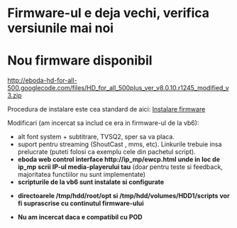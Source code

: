 # Firmware-ul e deja vechi, verifica versiunile mai noi #

# Nou firmware disponibil #

http://eboda-hd-for-all-500.googlecode.com/files/HD_for_all_500plus_ver_v8.0.10.r1245_modified_v3.zip

Procedura de instalare este cea standard de aici: [Instalare firmware](fw_install.md)

Modificari (am incercat sa includ ce era in firmware-ul de la vb6):
  * alt font system + subtitrare, TVSQ2, sper sa va placa.
  * suport pentru streaming (ShoutCast , mms, etc). Linkurile trebuie insa prelucrate (puteti folosi ca exemplu cele din pachetul script).
  * **eboda web control interface http://ip_mp/ewcp.html unde in loc de ip\_mp scrii IP-ul media-playerului tau** (doar pentru teste si feedback, majoritatea functiilor nu sunt implementate)
  * **scripturile de la vb6 sunt instalate si configurate**

- **directoarele /tmp/hdd/root/opt si /tmp/hdd/volumes/HDD1/scripts vor fi suprascrise cu continutul firmware-ului**

- **Nu am incercat daca e compatibil cu POD**